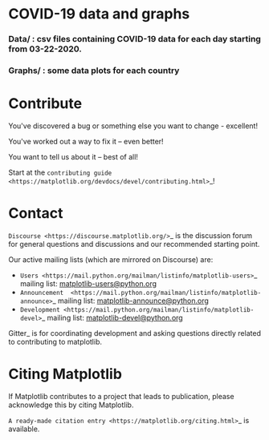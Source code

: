 # COVID-19 data and graphs

### Data/   : csv files containing COVID-19 data for each day starting from 03-22-2020.
### Graphs/ : some data plots for each country





Contribute
==========
You've discovered a bug or something else you want to change - excellent!

You've worked out a way to fix it – even better!

You want to tell us about it – best of all!

Start at the `contributing guide <https://matplotlib.org/devdocs/devel/contributing.html>`_!

Contact
=======

`Discourse <https://discourse.matplotlib.org/>`_ is the discussion forum for general questions and discussions and our recommended starting point.

Our active mailing lists (which are mirrored on Discourse) are:

* `Users <https://mail.python.org/mailman/listinfo/matplotlib-users>`_ mailing list: matplotlib-users@python.org
* `Announcement  <https://mail.python.org/mailman/listinfo/matplotlib-announce>`_ mailing list: matplotlib-announce@python.org
* `Development <https://mail.python.org/mailman/listinfo/matplotlib-devel>`_ mailing list: matplotlib-devel@python.org

Gitter_ is for coordinating development and asking questions directly related
to contributing to matplotlib.


Citing Matplotlib
=================
If Matplotlib contributes to a project that leads to publication, please
acknowledge this by citing Matplotlib.

`A ready-made citation entry <https://matplotlib.org/citing.html>`_ is available.
